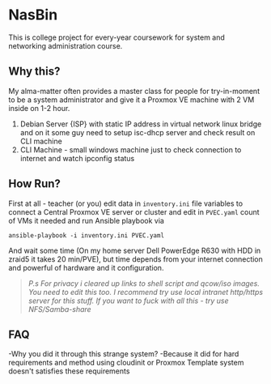 # NasBin
This is college project for every-year coursework for system and networking administration course.

## Why this? 
My alma-matter often provides a master class for people for try-in-moment to be a system administrator and give it a Proxmox VE machine with 2 VM inside on 1-2 hour.

1. Debian Server {ISP} with static IP address in virtual network linux bridge and on it some guy need to setup isc-dhcp server and check result on CLI machine
2. CLI Machine - small windows machine just to check connection to internet and watch ipconfig status

## How Run?

First at all - teacher (or you) edit data in ```inventory.ini``` file variables to connect a Central Proxmox VE server or cluster and edit in ```PVEC.yaml``` count of VMs it needed and run Ansible playbook via

    ansible-playbook -i inventory.ini PVEC.yaml

And wait some time (On my home server Dell PowerEdge R630 with HDD in zraid5 it takes 20 min/PVE), but time depends from your internet connection and powerful of hardware and it configuration.

> *P.s For privacy i cleared up links to shell script and qcow/iso images. You need to edit this too. I recommend try use local intranet
> http/https server for this stuff. If you want to fuck with all this - try use NFS/Samba-share*
## FAQ

-Why you did it through this strange system?
-Because it did for hard requirements and method using cloudinit or Proxmox Template system doesn't
satisfies these requirements